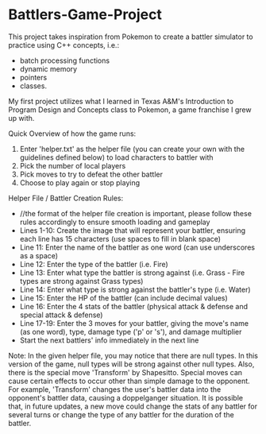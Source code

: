 # Battlers-Game-Project
This project takes inspiration from Pokemon to create a battler simulator to practice using C++ concepts, i.e.: 
 * batch processing functions
 * dynamic memory
 * pointers
 * classes.

My first project utilizes what I learned in Texas A&M's Introduction to Program Design and Concepts class to Pokemon, a game franchise I grew up with.

Quick Overview of how the game runs:
 1. Enter 'helper.txt' as the helper file (you can create your own with the guidelines defined below) to load characters to battler with
 2. Pick the number of local players
 3. Pick moves to try to defeat the other battler
 4. Choose to play again or stop playing

Helper File / Battler Creation Rules:
 - //the format of the helper file creation is important, please follow these rules accordingly to ensure smooth loading and gameplay
 - Lines 1-10: Create the image that will represent your battler, ensuring each line has 15 characters (use spaces to fill in blank space)
 - Line 11: Enter the name of the battler as one word (can use underscores as a space)
 - Line 12: Enter the type of the battler (i.e. Fire)
 - Line 13: Enter what type the battler is strong against (i.e. Grass - Fire types are strong against Grass types)
 - Line 14: Enter what type is strong against the battler's type (i.e. Water)
 - Line 15: Enter the HP of the battler (can include decimal values)
 - Line 16: Enter the 4 stats of the battler (physical attack & defense and special attack & defense)
 - Line 17-19: Enter the 3 moves for your battler, giving the move's name (as one word), type, damage type ('p' or 's'), and damage multiplier
 - Start the next battlers' info immediately in the next line 

Note:
In the given helper file, you may notice that there are null types. In this version of the game, null types will be strong against other null types.
Also, there is the special move 'Transform' by Shapesitto. Special moves can cause certain effects to occur other than simple damage to the opponent. For example, 'Transform' changes the user's battler data into the opponent's battler data, causing a doppelganger situation. It is possible that, in future updates, a new move could change the stats of any battler for several turns or change the type of any battler for the duration of the battler.
